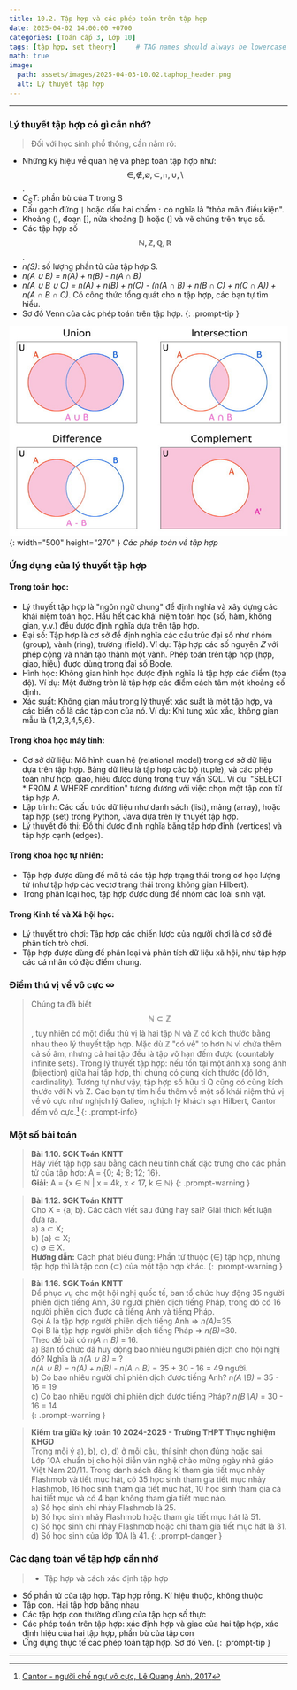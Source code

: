 ```yaml
---
title: 10.2. Tập hợp và các phép toán trên tập hợp
date: 2025-04-02 14:00:00 +0700
categories: [Toán cấp 3, Lớp 10]
tags: [tập hợp, set theory]     # TAG names should always be lowercase
math: true
image:
  path: assets/images/2025-04-03-10.02.taphop_header.png
  alt: Lý thuyết tập hợp
---
```

---
### Lý thuyết tập hợp có gì cần nhớ?
>Đối với học sinh phổ thông, cần nắm rõ:
- Những ký hiệu về quan hệ và phép toán tập hợp như: $$\in, \notin,\emptyset, \subset, \cap, \cup, \setminus$$. 
- *C<sub>S</sub>T*: phần bù của T trong S
- Dấu gạch đứng `|` hoặc dấu hai chấm `:` có nghĩa là "thỏa mãn điều kiện".
- Khoảng (), đoạn [], nửa khoảng [) hoặc (] và vẽ chúng trên trục số.
- Các tập hợp số $$\mathbb{N} , \mathbb{Z} , \mathbb{Q} , \mathbb{R}$$.
- *n(S)*: số lượng phần tử của tập hợp S. 
- *n(A ∪ B) = n(A) + n(B) - n(A ∩ B)*
- *n(A ∪ B ∪ C) = n(A) + n(B) + n(C) - (n(A ∩ B) + n(B ∩ C) + n(C ∩ A)) + n(A ∩ B ∩ C)*. Có công thức tổng quát cho n tập hợp, các bạn tự tìm hiểu.
- Sơ đồ Venn của các phép toán trên tập hợp. 
{: .prompt-tip }

![Desktop View](/assets/images/2025-04-03-10.02.taphop02.jpg){: width="500" height="270" }
_Các phép toán về tập hợp_

### Ứng dụng của lý thuyết tập hợp
#### Trong toán học:
- Lý thuyết tập hợp là "ngôn ngữ chung" để định nghĩa và xây dựng các khái niệm toán học. Hầu hết các khái niệm toán học (số, hàm, không gian, v.v.) đều được định nghĩa dựa trên tập hợp.
- Đại số: Tập hợp là cơ sở để định nghĩa các cấu trúc đại số như nhóm (group), vành (ring), trường (field). Ví dụ: Tập hợp các số nguyên 𝑍 với phép cộng và nhân tạo thành một vành. Phép toán trên tập hợp (hợp, giao, hiệu) được dùng trong đại số Boole.
- Hình học: Không gian hình học được định nghĩa là tập hợp các điểm (tọa độ). Ví dụ: Một đường tròn là tập hợp các điểm cách tâm một khoảng cố định.
- Xác suất: Không gian mẫu trong lý thuyết xác suất là một tập hợp, và các biến cố là các tập con của nó. Ví dụ: Khi tung xúc xắc, không gian mẫu là {1,2,3,4,5,6}. 
#### Trong khoa học máy tính:
- Cơ sở dữ liệu: Mô hình quan hệ (relational model) trong cơ sở dữ liệu dựa trên tập hợp. Bảng dữ liệu là tập hợp các bộ (tuple), và các phép toán như hợp, giao, hiệu được dùng trong truy vấn SQL. Ví dụ: "SELECT * FROM A WHERE condition" tương đương với việc chọn một tập con từ tập hợp A.
- Lập trình: Các cấu trúc dữ liệu như danh sách (list), mảng (array), hoặc tập hợp (set) trong Python, Java dựa trên lý thuyết tập hợp.
- Lý thuyết đồ thị: Đồ thị được định nghĩa bằng tập hợp đỉnh (vertices) và tập hợp cạnh (edges). 
#### Trong khoa học tự nhiên:
- Tập hợp được dùng để mô tả các tập hợp trạng thái trong cơ học lượng tử (như tập hợp các vectơ trạng thái trong không gian Hilbert).
- Trong phân loại học, tập hợp được dùng để nhóm các loài sinh vật.
#### Trong Kinh tế và Xã hội học:
- Lý thuyết trò chơi: Tập hợp các chiến lược của người chơi là cơ sở để phân tích trò chơi.
- Tập hợp được dùng để phân loại và phân tích dữ liệu xã hội, như tập hợp các cá nhân có đặc điểm chung.

### Điểm thú vị về vô cực ∞
> Chúng ta đã biết $$\mathbb{N} \subset \mathbb{Z}$$, tuy nhiên có một điều thú vị là hai tập ℕ và ℤ có kích thước bằng nhau theo lý thuyết tập hợp. Mặc dù ℤ "có vẻ" to hơn ℕ vì chứa thêm cả số âm, nhưng cả hai tập đều là tập vô hạn đếm được (countably infinite sets). Trong lý thuyết tập hợp: nếu tồn tại một ánh xạ song ánh (bijection) giữa hai tập hợp, thì chúng có cùng kích thước (độ lớn, cardinality). 
Tương tự như vậy, tập hợp số hữu tỉ Q cũng có cùng kích thước với N và Z. Các bạn tự tìm hiểu thêm về một số khái niệm thú vị về vô cực như nghịch lý Galieo, nghịch lý khách sạn Hilbert, Cantor đếm vô cực.[^footnote]
{: .prompt-info}

### Một số bài toán
>**Bài 1.10. SGK Toán KNTT**  
Hãy viết tập hợp sau bằng cách nêu tính chất đặc trưng cho các phần tử của tập hợp: A = {0; 4; 8; 12; 16}.      
<b>Giải:</b> A = {x ∈ ℕ | x = 4k, x < 17, k ∈ ℕ}
{: .prompt-warning }

>**Bài 1.12. SGK Toán KNTT**  
Cho X = {a; b}. Các cách viết sau đúng hay sai? Giải thích kết luận đưa ra.  
a) a ⊂ X;  
b) {a} ⊂ X;  
c) ∅ ∈ X.  
<b>Hướng dẫn:</b> Cách phát biểu đúng: Phần tử thuộc (∈) tập hợp, nhưng tập hợp thì là tập con (⊂) của một tập hợp khác.
{: .prompt-warning }

>**Bài 1.16. SGK Toán KNTT**  
Để phục vụ cho một hội nghị quốc tế, ban tổ chức huy động 35 người phiên dịch tiếng Anh, 30 người phiên dịch tiếng Pháp, trong đó có 16 người phiên dịch được cả tiếng Anh và tiếng Pháp.  
Gọi A là tập hợp người phiên dịch tiếng Anh ⇒ *n(A)*=35.  
Gọi B là tập hợp người phiên dịch tiếng Pháp ⇒ *n(B)*=30.  
Theo đề bài có *n(A ∩ B)* = 16.  
a) Ban tổ chức đã huy động bao nhiêu người phiên dịch cho hội nghị đó? Nghĩa là *n(A ∪ B)* = ?    
*n(A ∪ B) = n(A) + n(B) - n(A ∩ B)* = 35 + 30 - 16 = 49 người.  
b) Có bao nhiêu người chỉ phiên dịch được tiếng Anh? *n(A∖B)*  = 35 - 16 = 19  
c) Có bao nhiêu người chỉ phiên dịch được tiếng Pháp? *n(B∖A)*  = 30 - 16 = 14  
{: .prompt-warning }  

>**Kiểm tra giữa kỳ toán 10 2024-2025 - Trường THPT Thực nghiệm KHGD**  
Trong mỗi ý a), b), c), d) ở mỗi câu, thí sinh chọn đúng hoặc sai.  
Lớp 10A chuẩn bị cho hội diễn văn nghệ chào mừng ngày nhà giáo Việt Nam 20/11. Trong danh sách đăng kí tham gia tiết mục nhảy Flashmob và tiết mục hát, có 35 học sinh tham gia tiết mục nhảy Flashmob, 16 học sinh tham gia tiết mục hát, 10 học sinh tham gia cả hai tiết mục và có 4 bạn không tham gia tiết mục nào.  
a) Số học sinh chỉ nhảy Flashmob là 25.  
b) Số học sinh nhảy Flashmob hoặc tham gia tiết mục hát là 51.  
c) Số học sinh chỉ nhảy Flashmob hoặc chỉ tham gia tiết mục hát là 31.  
d) Số học sinh của lớp 10A là 41.
{: .prompt-danger }

### Các dạng toán về tập hợp cần nhớ   
>- Tập hợp và cách xác định tập hợp  
- Số phần tử của tập hợp. Tập hợp rỗng. Kí hiệu thuộc, không thuộc  
- Tập con. Hai tập hợp bằng nhau  
- Các tập hợp con thường dùng của tập hợp số thực  
- Các phép toán trên tập hợp: xác định hợp và giao của hai tập hợp, xác định hiệu của hai tập hợp, phần bù của tập con    
- Ứng dụng thực tế các phép toán tập hợp. Sơ đồ Ven.
{: .prompt-tip }
--------------------
[^footnote]: [Cantor - người chế ngự vô cực, Lê Quang Ánh, 2017](https://rosetta.vn/lequanganh/wp-content/uploads/sites/7/2017/08/Cantor_Nguoi_che_ngu_vo_cuc.pdf)